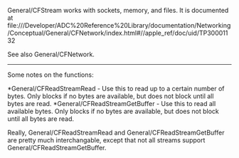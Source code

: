 General/CFStream works with sockets, memory, and files. It is documented at file:///Developer/ADC%20Reference%20Library/documentation/Networking/Conceptual/General/CFNetwork/index.html#//apple_ref/doc/uid/TP30001132

See also General/CFNetwork.

----

Some notes on the functions:

*General/CFReadStreamRead - Use this to read up to a certain number of bytes. Only blocks if no bytes are available, but does not block until all bytes are read.
*General/CFReadStreamGetBuffer - Use this to read all available bytes. Only blocks if no bytes are available, but does not block until all bytes are read.


Really, General/CFReadStreamRead and General/CFReadStreamGetBuffer are pretty much interchangable, except that not all streams support General/CFReadStreamGetBuffer.